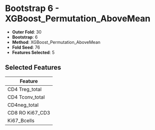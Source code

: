 # Bootstrap 6 - XGBoost_Permutation_AboveMean

- **Outer Fold**: 30
- **Bootstrap**: 6
- **Method**: XGBoost_Permutation_AboveMean
- **Fold Seed**: 76
- **Features Selected**: 5

## Selected Features

| Feature |
|---------|
| CD4 Treg_total |
| CD4 Tconv_total |
| CD4neg_total |
| CD8  RO Ki67_CD3 |
| Ki67_Bcells |
